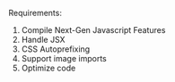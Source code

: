 Requirements:

1. Compile Next-Gen Javascript Features
2. Handle JSX
3. CSS Autoprefixing
4. Support image imports
5. Optimize code
